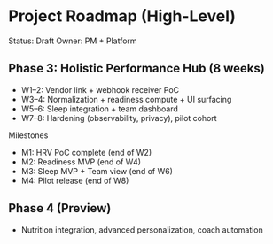 # Project Roadmap (High-Level)

Status: Draft
Owner: PM + Platform

## Phase 3: Holistic Performance Hub (8 weeks)
- W1–2: Vendor link + webhook receiver PoC
- W3–4: Normalization + readiness compute + UI surfacing
- W5–6: Sleep integration + team dashboard
- W7–8: Hardening (observability, privacy), pilot cohort

Milestones
- M1: HRV PoC complete (end of W2)
- M2: Readiness MVP (end of W4)
- M3: Sleep MVP + Team view (end of W6)
- M4: Pilot release (end of W8)

## Phase 4 (Preview)
- Nutrition integration, advanced personalization, coach automation
